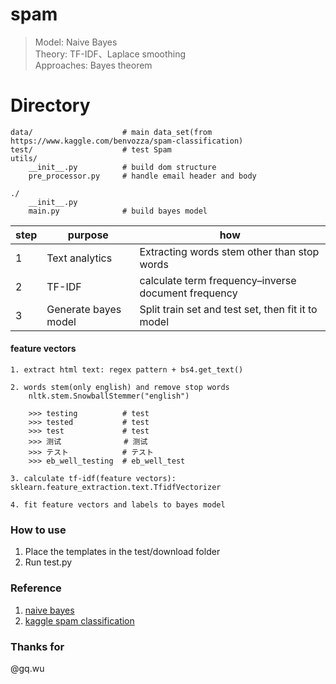 # spam
> Model: Naive Bayes<br>
> Theory: TF-IDF、Laplace smoothing<br>
> Approaches: Bayes theorem

# Directory
```
data/                    # main data_set(from https://www.kaggle.com/benvozza/spam-classification)
test/                    # test Spam
utils/
    __init__.py          # build dom structure
    pre_processor.py     # handle email header and body

./
    __init__.py
    main.py              # build bayes model
```

step|purpose|how
---|---|---
1|Text analytics|Extracting words stem other than stop words
2|TF-IDF|calculate term frequency–inverse document frequency
3|Generate bayes model|Split train set and test set, then fit it to model

#### feature vectors
```
1. extract html text: regex pattern + bs4.get_text()

2. words stem(only english) and remove stop words
    nltk.stem.SnowballStemmer("english")

    >>> testing          # test
    >>> tested           # test
    >>> test             # test
    >>> 测试              # 测试
    >>> テスト            # テスト
    >>> eb_well_testing  # eb_well_test

3. calculate tf-idf(feature vectors): sklearn.feature_extraction.text.TfidfVectorizer

4. fit feature vectors and labels to bayes model
```

### How to use
1. Place the templates in the test/download folder
2. Run test.py

### Reference
1. [naive bayes](https://scikit-learn.org/stable/modules/naive_bayes.html#multinomial-naive-bayes)
2. [kaggle spam classification](https://www.kaggle.com/benvozza/spam-classification)

### Thanks for
@gq.wu
